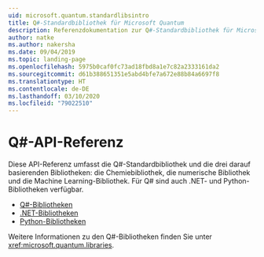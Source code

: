 ```yaml
---
uid: microsoft.quantum.standardlibsintro
title: Q#-Standardbibliothek für Microsoft Quantum
description: Referenzdokumentation zur Q#-Standardbibliothek für Microsoft Quantum
author: natke
ms.author: nakersha
ms.date: 09/04/2019
ms.topic: landing-page
ms.openlocfilehash: 5975b0caf0fc73ad18fbd8a1e7c82a2333161da2
ms.sourcegitcommit: d61b388651351e5abd4bfe7a672e88b84a6697f8
ms.translationtype: HT
ms.contentlocale: de-DE
ms.lasthandoff: 03/10/2020
ms.locfileid: "79022510"
---
```

# <a name="q-api-reference"></a>Q#-API-Referenz #

Diese API-Referenz umfasst die Q#-Standardbibliothek und die drei darauf basierenden Bibliotheken: die Chemiebibliothek, die numerische Bibliothek und die Machine Learning-Bibliothek. Für Q# sind auch .NET- und Python-Bibliotheken verfügbar.

- [Q#-Bibliotheken](xref:microsoft.quantum.qsharplibintro)
- [.NET-Bibliotheken](xref:microsoft.quantum.dotnetlibsintro)
- [Python-Bibliotheken](https://docs.microsoft.com/python/qsharp)

Weitere Informationen zu den Q#-Bibliotheken finden Sie unter <xref:microsoft.quantum.libraries>.
